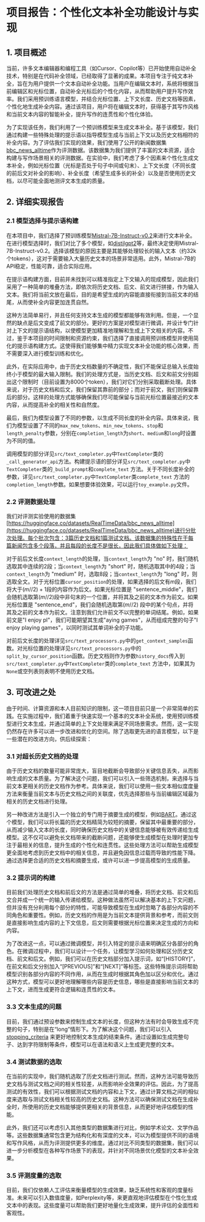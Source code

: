 # 项目报告：个性化文本补全功能设计与实现

## 1. 项目概述

当前，许多文本编辑器和编程工具（如Cursor、Copilot等）已开始使用自动补全技术，特别是在代码补全领域，已经取得了显著的成果。本项目专注于纯文本补全，旨在为用户提供一个文本自动补全功能。当用户在编辑文本时，系统将根据当前编辑区和光标位置，自动补全光标后的个性化内容，从而帮助用户提升写作效率。我们采用预训练语言模型，并结合光标位置、上下文长度、历史文档等因素，个性化地生成补全内容。通过该项目，用户将在编辑文本时，获得基于其写作风格和当前文本内容的智能补全，提升写作的连贯性和个性化体验。

为了实现该任务，我们利用了一个预训练模型来生成文本补全。基于该模型，我们通过构建一些特殊处理的提示语以指导模型生成与当前上下文以及历史文档相符的补全内容。为了评估我们实现的效果，我们使用了公开的新闻数据集[bbc_news_alltime](https://huggingface.co/datasets/RealTimeData/bbc_news_alltime)作为评测数据。该数据集为我们提供了丰富的文本资源，适合构建与写作场景相关的评测数据。在实验中，我们考虑了多个因素来个性化生成文本补全，例如光标位置（光标是否处于句子中间或句末）、上下文长度（不同长度的前后文对补全的影响）、补全长度（希望生成多长的补全）以及是否使用历史文档，以尽可能全面地测评文本生成的质量。

## 2. 详细实现报告

### 2.1 模型选择与提示语构建
在本项目中，我们选择了预训练模型[Mistral-7B-Instruct-v0.2](https://huggingface.co/mistralai/Mistral-7B-Instruct-v0.2)来进行文本补全。在进行模型选择时，我们对比了多个模型，如[distilgpt2](https://huggingface.co/distilbert/distilgpt2)等，最终决定使用Mistral-7B-Instruct-v0.2。选择该模型的原因主要是其能够处理较长的输入文本（约32k个tokens），这对于需要输入大量历史文本的场景非常适用。此外，Mistral-7B的API稳定，性能可靠，适合实际应用。

在提示语构建方面，目前并未找到可以精准指定上下文输入的现成模型，因此我们采用了一种简单的堆叠方法，即依次将历史文档、后文、前文进行拼接，作为输入文本。我们将当前文放在最后，目的是希望生成的内容能直接衔接到当前文本的结尾，从而使补全内容更加连贯自然。

这种方法简单易行，并且任何支持文本生成的模型都能够有效利用。但是，一个显然的缺点是后文变成了前文的部分。更好的方案是对模型进行微调，并设计专门针对上下文的提示语结构，以使模型更加精准地理解和生成上下文相关的内容。不过，鉴于本项目的时间限制和资源约束，我们选择了直接调用预训练模型并使用简化的提示语构建方式。这使得我们能够集中精力实现文本补全功能的核心效果，而不需要深入进行模型训练和优化。

此外，在实际应用中，由于历史文档数量的不确定性，我们不能保证总输入长度始终小于模型的最大输入限制。我们的处理方式是，当历史文档、后文和前文分别超出这个限制时（目前设置为8000个token），我们对它们分别采取截断处理。具体来说，对于历史文档和后文，我们保留其靠前的部分；而对于前文，我们则保留靠后的部分。这样的处理方式能够确保我们尽可能保留与当前光标位置最接近的文本内容，从而提高补全的相关性和自然度。

最后，我们为模型设置了不同的参数，以生成不同长度的补全内容。具体来说，我们为模型设置了不同的`max_new_tokens`、`min_new_tokens`、`stop`和`length_penalty`参数，分别在`completion_length`为`short`、`medium`和`long`时设置为不同的值。

调用模型的部分详见`src/text_completer.py`中`TextCompleter`类的`_call_generator_api`方法。构建提示语的部分详见`src/text_completer.py`中`TextCompleter`类的`_build_prompt`和`complete_text` 方法。关于不同长度补全的参数，详见`src/text_completer.py`中`TextCompleter`类`complete_text` 方法的`completion_length`参数。如果想要体验效果，可以运行`toy_example.py`文件。

### 2.2 评测数据处理
我们对评测实验使用的数据集 [https://huggingface.co/datasets/RealTimeData/bbc_news_alltime](https://huggingface.co/datasets/RealTimeData/bbc_news_alltime)进行分批次处理。每个批次包含：3篇历史文档和1篇测试文档。该数据集的特殊性在于每篇新闻包含多个段落，并且每段的长度不是很长，因此我们具体做如下处理：

对于前后文长度`context_length`的处理，当`context_length`为 "no" 时，我们随机选取其中连续的2段；当`context_length`为 "short" 时，随机选取其中的4段；当`context_length`为 "medium" 时，选取8段；当`context_length`为 "long" 时，则选取全文。对于光标位置`cursor_position`的处理，如果选择的后文有$m$段，我们将大于$(m // 2) + 1$段的内容作为后文。如果光标位置是 "sentence_middle"，我们会随机选取第$(m // 2)$段中非句末的一个位置，并将其及之前的文本作为前文。如果光标位置是 "sentence_end"，我们会随机选取第$(m // 2)$ 段中的某个句点，并将其及之前的文本作为前文。注意到我们允许前文不以完整的单词结尾。例如，如果前文是"I enjoy pl"，我们可能期望其生成"aying games"，从而组成完整的句子"I enjoy playing games"，以同时测试其单词补全的子功能。

对前后文长度的处理详见`src/text_processors.py`中的`get_context_samples`函数。对光标位置的处理详见`src/text_processors.py`中的`split_by_cursor_position`函数。历史文档则作为参数`history_docs`传入到`src/text_completer.py`中`TextCompleter`类的`complete_text` 方法中，如果其为`None`或空列表则表明不使用历史文档。

## 3. 可改进之处

由于时间、计算资源和本人目前知识的限制，这一项目目前只是一个非常简单的实践。在实施过程中，我们着重于快速实现一个基本的文本补全系统，使用预训练模型进行文本生成，并通过简单的上下文处理来满足不同场景需求。然而，这一实现仍然存在许多可以进一步改进和优化的空间。除了选取更先进的语言模型，以下是一些潜在的改进方向，供后续探索：

### 3.1 对超长历史文档的处理

由于历史文档的数量可能非常庞大，盲目地截断会导致部分关键信息丢失，从而影响生成的文本质量。为了解决这个问题，我们可以引入一些筛选机制，来选择与当前文本更相关的历史文档作为参考。具体来说，我们可以使用一些文本相似度度量方法来衡量当前文本与历史文档之间的关联度，优先选择那些与当前编辑区域最为相关的历史文档进行处理。

另一种改进方法是引入一个独立的专门用于摘要生成的模型，例如[BART](https://huggingface.co/facebook/bart-large-cnn)。通过这个模型，我们可以将长篇的历史文档精简为较短的摘要，保留其中最重要的部分，从而减少输入文本的长度，同时确保历史文档中的关键信息能够被有效传递给生成模型。这不仅可以避免长文档带来的截断问题，还能够使生成模型在处理时更加专注于最相关的信息，提升生成的个性化和连贯性。这些处理方法可以帮助生成模型更全面地考虑到历史文档中的相关信息，并且避免因信息过载而导致的性能下降。通过选择更合适的历史文档和摘要生成，或许可以进一步提高模型的生成质量。

### 3.2 提示词的构建

目前我们处理历史文档和前后文的方法是通过简单的堆叠，将历史文档、前文和后文合并成一个统一的输入传递给模型。这种做法虽然可以解决基本的上下文问题，但并没有充分利用每个部分的特性，可能导致模型在生成时忽略了各部分内容的不同角色和重要性。例如，历史文档的作用是为当前文本提供背景和参考，而前文则是直接影响生成内容的上下文信息，后文则需要根据光标位置来决定生成的方向和内容。

为了改进这一点，可以通过微调模型，并引入特定的提示语来明确区分各部分的角色。在微调过程中，我们可以设计一个任务，让模型学习如何处理和区分历史文档、前文和后文。例如，我们可以在历史文档部分加入提示词，如“[HISTORY]”，在前文和后文分别加入“[PREVIOUS]”和“[NEXT]”等标签。这些特殊提示词将帮助模型识别各部分内容的不同作用，从而在生成时根据其角色加以区分和优化。通过这种方式，模型可以更好地理解哪些内容是历史信息，哪些是直接影响当前文本的上下文，进而生成更符合逻辑和连贯性的文本。

### 3.3 文本生成的问题

目前，我们通过预设参数来控制生成文本的长度，但这种方法有时会导致生成不完整的句子，特别是在“long”情形下。为了解决这个问题，我们可以引入[stopping_criteria](https://huggingface.co/docs/transformers.js/v3.0.0/en/api/generation/stopping_criteria) 来更好地控制文本生成的结束条件。通过设置如生成完整句子、达到字符限制等条件，模型可以在语法和语义上生成更完整的文本。

### 3.4 测试数据的选取

在当前的实现中，我们随机选取了历史文档进行测试。然而，这种方法可能导致历史文档与测试文档之间的相关性较差，从而影响补全效果的评估。因此，为了提高测试的有效性，我们可以根据测试文档的内容和上下文，通过计算文档之间的相似度来选取与测试文档相关性较高的历史文档。这种方法可以确保测试文档在生成补全时，所使用的历史文档能够提供更相关的背景信息，从而更好地评估模型的性能。

此外，我们还可以考虑引入其他类型的数据集进行对比，例如学术论文、文学作品等。这些数据集通常包含更为结构化和有深度的文本，可以为模型提供不同的语境和写作风格，从而为评测提供更多的维度。通过对比不同类型的数据集，我们可以进一步分析模型在各种写作场景下的表现，并针对不同场景优化模型的文本补全效果。

### 3.5 评测度量的选取

目前，我们仅依赖人工评估来衡量模型的生成效果，缺乏系统性和客观的度量标准。未来可以引入数值度量，如Perplexity等，来更直观地评估模型在个性化生成文本中的表现。这些度量可以帮助我们更好地量化生成效果，提升评估的全面性和客观性。


